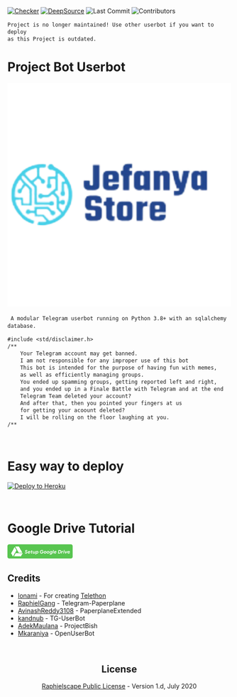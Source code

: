 [![Checker](https://github.com/jefanya14/Bot/actions/workflows/pythonapp.yml/badge.svg)](https://github.com/jefanya14/Bot/actions/workflows/pythonapp.yml)
[![DeepSource](https://deepsource.io/gh/jefanya14/Bot.svg/?label=active+issues&show_trend=true&token=jgEHPk2h3CiRXx04wtBnuoLO)](https://deepsource.io/gh/jefanya14/Bot/?ref=repository-badge)
![Last Commit](https://img.shields.io/github/last-commit/jefanya14/Bot/sql-extended) ![Contributors](https://img.shields.io/github/contributors/jefanya14/Bot?color=LightSlateGrey)

```
Project is no longer maintained! Use other userbot if you want to deploy
as this Project is outdated.
```

# Project Bot Userbot

![our](https://github.com/jefanya14/Bot/blob/sql-extended/1632660286-picsay.png)

` A modular Telegram userbot running on Python 3.8+ with an sqlalchemy database.`

```
#include <std/disclaimer.h>
/**
    Your Telegram account may get banned.
    I am not responsible for any improper use of this bot
    This bot is intended for the purpose of having fun with memes,
    as well as efficiently managing groups.
    You ended up spamming groups, getting reported left and right,
    and you ended up in a Finale Battle with Telegram and at the end
    Telegram Team deleted your account?
    And after that, then you pointed your fingers at us
    for getting your acoount deleted?
    I will be rolling on the floor laughing at you.
/**
```

<p align="center">&nbsp;</p>

# Easy way to deploy

<p><a href="https://heroku.com/deploy?template=https://github.com/jefanya14/Bot/tree/sql-extended"> <img src="https://www.herokucdn.com/deploy/button.svg" alt="Deploy to Heroku" /></a></p>

<p align="center">&nbsp;</p>

# Google Drive Tutorial

[![SetGD](https://raw.githubusercontent.com/jefanya14/Bot/sql-extended/gd.png)](https://telegra.ph/How-To-Setup-Google-Drive-04-03)

## Credits

- [lonami](https://lonami.dev) - For creating [Telethon](https://github.com/LonamiWebs/Telethon)
- [RaphielGang](https://github.com/RaphielGang) - Telegram-Paperplane
- [AvinashReddy3108](https://github.com/AvinashReddy3108) - PaperplaneExtended
- [kandnub](https://github.com/kandnub) - TG-UserBot
- [AdekMaulana](https://github.com/adekmaulana) - ProjectBish
- [Mkaraniya](https://github.com/mkaraniya) - OpenUserBot

<p align="center">&nbsp;</p>
<h2 align="center">License</h2>
<p align="center"><a href="https://github.com/jefanya14/Bot/blob/sql-extended/LICENSE">Raphielscape Public License</a> - Version 1.d, July 2020</p>
